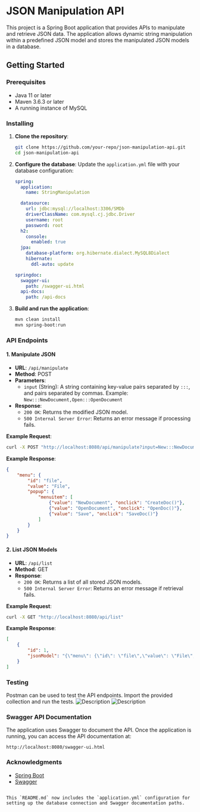 # JSON Manipulation API

This project is a Spring Boot application that provides APIs to manipulate and retrieve JSON data. The application allows dynamic string manipulation within a predefined JSON model and stores the manipulated JSON models in a database.

## Getting Started

### Prerequisites

- Java 11 or later
- Maven 3.6.3 or later
- A running instance of MySQL

### Installing

1. **Clone the repository**:
    ```sh
    git clone https://github.com/your-repo/json-manipulation-api.git
    cd json-manipulation-api
    ```

2. **Configure the database**:
   Update the `application.yml` file with your database configuration:
    ```yaml
    spring:
      application:
        name: StringManipulation

      datasource:
        url: jdbc:mysql://localhost:3306/SMDb
        driverClassName: com.mysql.cj.jdbc.Driver
        username: root
        password: root
      h2:
        console:
          enabled: true
      jpa:
        database-platform: org.hibernate.dialect.MySQL8Dialect
        hibernate:
          ddl-auto: update

    springdoc:
      swagger-ui:
        path: /swagger-ui.html
      api-docs:
        path: /api-docs
    ```

3. **Build and run the application**:
    ```sh
    mvn clean install
    mvn spring-boot:run
    ```

### API Endpoints

#### 1. Manipulate JSON

- **URL**: `/api/manipulate`
- **Method**: POST
- **Parameters**:
  - `input` (String): A string containing key-value pairs separated by `:::`, and pairs separated by commas. Example: `New:::NewDocument,Open:::OpenDocument`
- **Response**: 
  - `200 OK`: Returns the modified JSON model.
  - `500 Internal Server Error`: Returns an error message if processing fails.

**Example Request**:
```sh
curl -X POST "http://localhost:8080/api/manipulate?input=New:::NewDocument,Open:::OpenDocument"
```

**Example Response**:
```json
{
    "menu": {
        "id": "file",
        "value": "File",
        "popup": {
            "menuitem": [
                {"value": "NewDocument", "onclick": "CreateDoc()"},
                {"value": "OpenDocument", "onclick": "OpenDoc()"},
                {"value": "Save", "onclick": "SaveDoc()"}
            ]
        }
    }
}
```

#### 2. List JSON Models

- **URL**: `/api/list`
- **Method**: GET
- **Response**: 
  - `200 OK`: Returns a list of all stored JSON models.
  - `500 Internal Server Error`: Returns an error message if retrieval fails.

**Example Request**:
```sh
curl -X GET "http://localhost:8080/api/list"
```

**Example Response**:
```json
[
    {
        "id": 1,
        "jsonModel": "{\"menu\": {\"id\": \"file\",\"value\": \"File\",\"popup\": {\"menuitem\": [{\"value\": \"NewDocument\", \"onclick\": \"CreateDoc()\"},{\"value\": \"OpenDocument\", \"onclick\": \"OpenDoc()\"},{\"value\": \"Save\", \"onclick\": \"SaveDoc()\"}]}}}"
    }
]
```

### Testing

Postman can be used to test the API endpoints. Import the provided collection and run the tests.
![Description](src/main/resources/images/Screenshot(3).png)
![Description](src/main/resources/images/Screenshot(3).png)


### Swagger API Documentation

The application uses Swagger to document the API. Once the application is running, you can access the API documentation at:
```
http://localhost:8080/swagger-ui.html
```

### Acknowledgments

- [Spring Boot](https://spring.io/projects/spring-boot)
- [Swagger](https://swagger.io/)
```

This `README.md` now includes the `application.yml` configuration for setting up the database connection and Swagger documentation paths.
